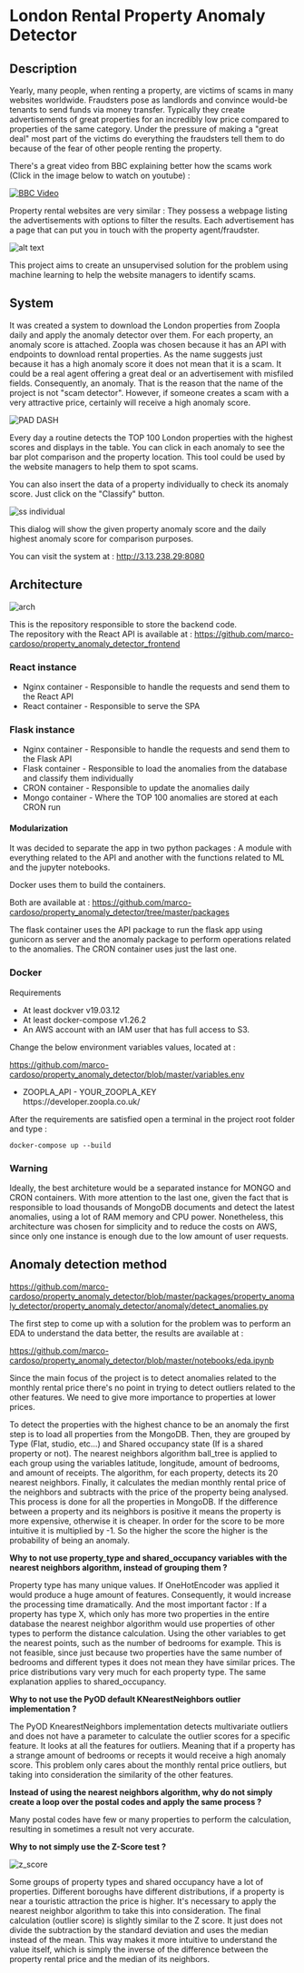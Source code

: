 
<h1>London Rental Property Anomaly Detector</h1>

<h2>Description</h2>

Yearly, many people, when renting a property, are victims of scams in many websites worldwide. 
Fraudsters pose as landlords and convince would-be tenants to send funds via money transfer. Typically
they create advertisements of great properties for an incredibly low price compared to properties of 
the same category. Under the pressure of making a "great deal"  most part of the victims do everything
the fraudsters tell them to do because of the fear of other people renting the property.

There's a great video from BBC explaining better how the scams work (Click in the image below to watch on youtube) :

[![BBC Video](https://img.youtube.com/vi/mOGAxUqHxsE/0.jpg)](https://www.youtube.com/watch?v=mOGAxUqHxsE)


Property rental websites are very similar : They possess a webpage listing the advertisements with options to filter the
results. Each advertisement has a page that can put you in touch with the property agent/fraudster. 


![alt text](https://github.com/marco-cardoso/property_anomaly_detector/blob/master/zoopla_properties.png)


This project aims to create an unsupervised solution for the problem using machine learning to help the website managers
to identify scams.


<h2> System </h2>

It was created a system to download the London properties from Zoopla daily and apply the anomaly detector over them. For each property,
an anomaly score is attached. Zoopla was chosen because it has an API with endpoints to download rental properties. As the name
suggests just because it has a high anomaly score it does not mean that it is a scam. It could be a real agent offering a great deal or
an advertisement with misfiled fields. Consequently, an anomaly. That is the reason that the name of the project is not "scam detector". 
However, if someone creates a scam with a very attractive price, certainly will receive a high anomaly score.

![PAD DASH](https://github.com/marco-cardoso/property_anomaly_detector/blob/master/pad_dash.png)

Every day a routine detects the TOP 100 London properties with the highest scores and displays in the table. You can click in each anomaly
to see the bar plot comparison and the property location. This tool could be used by the website managers to help them to spot scams. 

You can also insert the data of a property individually to check its anomaly score. Just click on the "Classify" button.

![ss individual](https://github.com/marco-cardoso/property_anomaly_detector/blob/master/classify_individual_property.png)

This dialog will show the given property anomaly score and the daily highest anomaly score for comparison purposes.

You can visit the system at : http://3.13.238.29:8080


<h2> Architecture </h2>

![arch](https://github.com/marco-cardoso/property_anomaly_detector/blob/master/pad_arch.jpg)

This is the repository responsible to store the backend code. </br>
The repository with the React API is available at : https://github.com/marco-cardoso/property_anomaly_detector_frontend

<h3> React instance </h3>

<ul>
    <li>Nginx container - Responsible to handle the requests and send them to the React API </li>
    <li>React container - Responsible to serve the SPA</li>
</ul>

<h3> Flask instance </h3>

<ul>
    <li>Nginx container - Responsible to handle the requests and send them to the Flask API </li>
    <li>Flask container - Responsible to load the anomalies from the database and classify them individually</li>
    <li>CRON container - Responsible to update the anomalies daily</li>
    <li>Mongo container - Where the TOP 100 anomalies are stored at each CRON run</li>
</ul>

<h4> Modularization </h4>

It was decided to separate the app in two python packages : A module with everything related to the API and another with the 
functions related to ML and the jupyter notebooks.

Docker uses them to build the containers. 

Both are available at : https://github.com/marco-cardoso/property_anomaly_detector/tree/master/packages 

The flask container uses the API package to run the flask app using gunicorn as server and the anomaly package to
perform operations related to the anomalies. The CRON container uses just the last one.


<h3>Docker</h3>

Requirements
<ul>
    <li>At least dockver v19.03.12 </li>
    <li>At least docker-compose v1.26.2</li>
    <li>An AWS account with an IAM user that has full access to S3.</li>
</ul>

Change the below environment variables values, located at :

https://github.com/marco-cardoso/property_anomaly_detector/blob/master/variables.env

<ul>
    <li>ZOOPLA_API - YOUR_ZOOPLA_KEY </br>
      https://developer.zoopla.co.uk/
    </li>
</ul>

After the requirements are satisfied open a terminal in the project root folder and type :

    docker-compose up --build
    
<h3>Warning</h3>

Ideally, the best architeture would be a separated instance for MONGO and CRON containers. With more
attention to the last one, given the fact that is responsible to load thousands of MongoDB documents and detect the latest
anomalies, using a lot of RAM memory and CPU power. Nonetheless, this architecture was chosen for simplicity and to
reduce the costs on AWS, since only one instance is enough due to the low amount of user requests.


<h2> Anomaly detection method </h2>

https://github.com/marco-cardoso/property_anomaly_detector/blob/master/packages/property_anomaly_detector/property_anomaly_detector/anomaly/detect_anomalies.py


The first step to come up with a solution for the problem was to perform an EDA to understand the data better, the results are available at :

https://github.com/marco-cardoso/property_anomaly_detector/blob/master/notebooks/eda.ipynb

Since the main focus of the project is to detect anomalies related to the monthly rental price there's no point in trying to detect
outliers related to the other features. We need to give more importance to properties at lower prices.


To detect the properties with the highest chance to be an anomaly the first step is to load all properties from the MongoDB. Then, they are
grouped by Type (Flat, studio, etc...) and Shared occupancy state (If is a shared property or not). The nearest neighbors 
algorithm ball_tree is applied to each group using the variables latitude, longitude, amount of bedrooms, and amount of receipts. The
algorithm, for each property, detects its 20 nearest neighbors. Finally, it calculates the median monthly rental price of the neighbors 
and subtracts with the price of the property being analysed. This process is done for all the properties in MongoDB. If the difference
between a property and its neighbors is positive it means the property is more expensive, otherwise it is cheaper. In order for the score
to be more intuitive it is multiplied by -1. So the higher the score the higher is the probability of being an anomaly.



<b>Why to not use property_type and shared_occupancy variables with the nearest neighbors algorithm, instead of grouping them ?</b>

Property type has many unique values. If OneHotEncoder was applied it would produce a huge amount of features. Consequently, it would increase
the processing time dramatically. And the most important factor : If a property has type X, which only has more two
properties in the entire database the nearest neighbor algorithm would use properties of other types to perform the distance calculation.
Using the other variables to get the nearest points, such as the number of bedrooms for example. This is not feasible, since just because
two properties have the same number of bedrooms and different types it does not mean they have similar prices. The price distributions 
vary very much for each property type. The same explanation applies to shared_occupancy.

<b>Why to not use the PyOD default KNearestNeighbors outlier implementation ?</b>

The PyOD KnearestNeighbors implementation detects multivariate outliers and does not have a parameter to calculate the outlier scores for 
a specific feature. It looks at all the features for outliers. Meaning that if a property has a strange amount of bedrooms or recepts it would receive
a high anomaly score. This problem only cares about the monthly rental price outliers, but taking into consideration the similarity of the other
features.


<b>Instead of using the nearest neighbors algorithm, why do not simply create a loop over the postal codes and apply the same process ?</b>

Many postal codes have few or many properties to perform the calculation, resulting in sometimes a result not very accurate.

<b>Why to not simply use the Z-Score test ?</b>

![z_score](https://i0.wp.com/statisticsbyjim.com/wp-content/uploads/2019/10/z-score_equ.png?resize=86%2C38&ssl=1)

Some groups of property types and shared occupancy have a lot of properties. Different boroughs have different distributions, if a property is near a touristic attraction
the price is higher. It's necessary to apply the nearest neighbor algorithm to take this into consideration. The final calculation (outlier score) is slightly similar to
the Z score. It just does not divide the subtraction by the standard deviation and uses the median instead of the mean. This way makes it more intuitive to understand the value itself, which is simply the inverse of the difference between the property rental price and the median of its neighbors.


